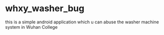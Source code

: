 # whxy_washer_bug

this is a simple android application which u can abuse the  washer machine system in Wuhan College
